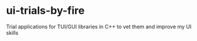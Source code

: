 # ui-trials-by-fire
Trial applications for TUI/GUI libraries in C++ to vet them and improve my UI skills
